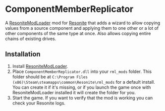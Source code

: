 # ComponentMemberReplicator

A [ResoniteModLoader](https://github.com/resonite-modding-group/ResoniteModLoader) mod for [Resonite](https://resonite.com/) that adds a wizard to allow copying values from a source component and applying them to one other or a lot of other components of the same type at once. Also allows copying entire chains of existing drives.

## Installation
1. Install [ResoniteModLoader](https://github.com/resonite-modding-group/ResoniteModLoader).
2. Place `ComponentMemberReplicator.dll` into your `rml_mods` folder. This folder should be at `C:\Program Files (x86)\Steam\steamapps\common\Resonite\rml_mods` for a default install. You can create it if it's missing, or if you launch the game once with ResoniteModLoader installed it will create the folder for you.
3. Start the game. If you want to verify that the mod is working you can check your Resonite logs.
